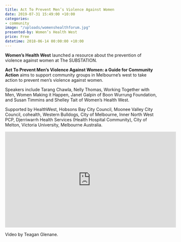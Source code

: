 ```yaml
---
title: Act To Prevent Men’s Violence Against Women
date: 2019-07-31 15:49:00 +10:00
categories:
- community
image: "/uploads/womenshealthforum.jpg"
presented-by: Women’s Health West
price: Free
datetime: 2018-06-14 00:00:00 +10:00
---
```


**Women’s Health West** launched a resource about the prevention of violence against women at The SUBSTATION.

**Act To Prevent Men’s Violence Against Women: a Guide for Community Action** aims to support community groups in Melbourne’s west to take action to prevent men’s violence against women.

Speakers include Tarang Chawla, Nelly Thomas, Working Together with Men, Women Making it Happen, Janet Galpin of Boon Wurrung Foundation, and Susan Timmins and Shelley Tait of Women’s Health West.

Supported by HealthWest, Hobsons Bay City Council, Moonee Valley City Council, cohealth, Western Bulldogs, City of Melbourne, Inner North West PCP, Djerriwarrh Health Services (Health Hospital Community), City of Melton, Victoria University, Melbourne Australia.


<iframe width="560" height="315" src="https://www.youtube.com/embed/lj-OqfNxp2s" frameborder="0" allow="accelerometer; autoplay; encrypted-media; gyroscope; picture-in-picture" allowfullscreen></iframe>


Video by Teagan Glenane.
